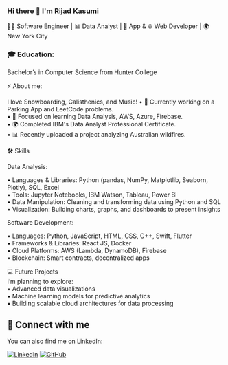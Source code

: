 ### Hi there 👋 I'm Rijad Kasumi
👨‍💻 Software Engineer | 📊 Data Analyst | 📱 App & 🌐 Web Developer | 🌍 New York City

### 🎓 Education: 
Bachelor’s in Computer Science from Hunter College

⚡ About me: 

I love Snowboarding, Calisthenics, and Music!
• 🔭 Currently working on a Parking App and LeetCode problems. <br>
• 🌱 Focused on learning Data Analysis, AWS, Azure, Firebase. <br>
• 🌍 Completed IBM's Data Analyst Professional Certificate. <br>
• 📊 Recently uploaded a project analyzing Australian wildfires.


🛠 Skills

Data Analysis:

• Languages & Libraries: Python (pandas, NumPy, Matplotlib, Seaborn, Plotly), SQL, Excel <br>
• Tools: Jupyter Notebooks, IBM Watson, Tableau, Power BI <br>
• Data Manipulation: Cleaning and transforming data using Python and SQL <br>
• Visualization: Building charts, graphs, and dashboards to present insights

Software Development:

• Languages: Python, JavaScript, HTML, CSS, C++, Swift, Flutter <br>
• Frameworks & Libraries: React JS, Docker <br>
• Cloud Platforms: AWS (Lambda, DynamoDB), Firebase <br>
• Blockchain: Smart contracts, decentralized apps

💻 Future Projects<br>
I’m planning to explore:<br>
• Advanced data visualizations <br>
• Machine learning models for predictive analytics <br>
• Building scalable cloud architectures for data processing


## 🤝 Connect with me

You can also find me on LinkedIn:

[![LinkedIn](https://img.shields.io/badge/-LinkedIn-0077B5?style=for-the-badge&logo=linkedin&logoColor=white)](https://www.linkedin.com/in/rijadkasumi/)
[![GitHub](https://img.shields.io/badge/-GitHub-000?style=for-the-badge&logo=GitHub)](https://github.com/rijadkasumi)

